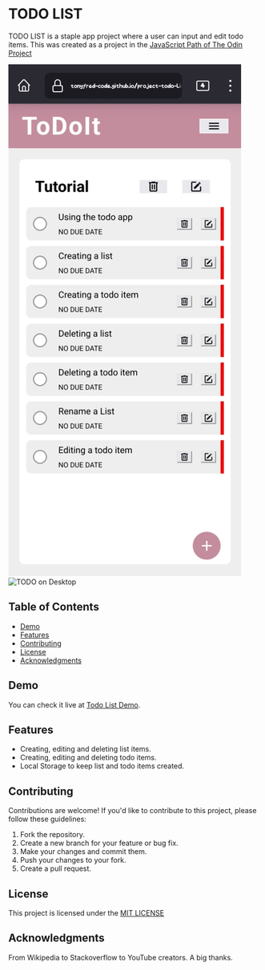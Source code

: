 # TODO LIST

TODO LIST is a staple app project where a user can input and edit todo items. This was created as a project in the [JavaScript Path of The Odin Project](https://www.theodinproject.com/lessons/node-path-javascript-todo-list)

![TODO on Mobile](./src/images/mobile-view.jpg)
![TODO on Desktop](./src/images/desktop-view.jpg)


## Table of Contents

- [Demo](#demo)
- [Features](#features)
- [Contributing](#contributing)
- [License](#license)
- [Acknowledgments](#acknowledgments)

## Demo

You can check it live at [Todo List Demo](https://tonyfred-code.github.io/project-todo-list/).

## Features

- Creating, editing and deleting list items.
- Creating, editing and deleting todo items.
- Local Storage to keep list and todo items created.

## Contributing

 Contributions are welcome! If you'd like to contribute to this project, please follow these guidelines:

 1. Fork the repository.
 2. Create a new branch for your feature or bug fix.
 3. Make your changes and commit them.
 4. Push your changes to your fork.
 5. Create a pull request.

## License

 This project is licensed under the [MIT LICENSE](./LICENSE)

## Acknowledgments

  From Wikipedia to Stackoverflow to YouTube creators. A big thanks.

